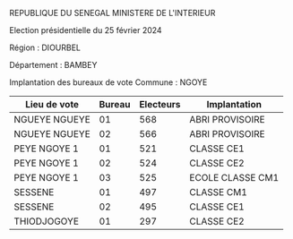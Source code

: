 REPUBLIQUE DU SENEGAL MINISTERE DE L'INTERIEUR

Election présidentielle du 25 février 2024

Région : DIOURBEL

Département : BAMBEY

Implantation des bureaux de vote Commune : NGOYE

| Lieu de vote | Bureau | Electeurs | Implantation |
| - | - | - | - |
| NGUEYE NGUEYE | 01 | 568 | ABRI PROVISOIRE |
| NGUEYE NGUEYE | 02 | 566 | ABRI PROVISOIRE |
| PEYE NGOYE 1 | 01 | 521 | CLASSE CE1 |
| PEYE NGOYE 1 | 02 | 524 | CLASSE CE2 |
| PEYE NGOYE 1 | 03 | 525 | ECOLE CLASSE CM1 |
| SESSENE | 01 | 497 | CLASSE CM1 |
| SESSENE | 02 | 495 | CLASSE CE1 |
| THIODJOGOYE | 01 | 297 | CLASSE CE2 |

<!-- PageNumber="14/17" -->
